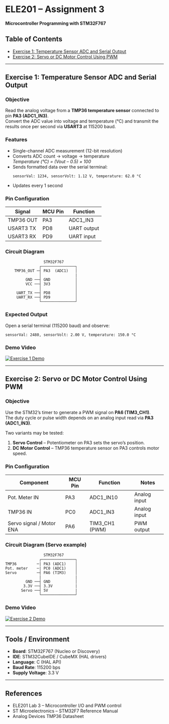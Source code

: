 # ELE201 – Assignment 3  
**Microcontroller Programming with STM32F767**

## Table of Contents
- [Exercise 1: Temperature Sensor ADC and Serial Output](#exercise-1-temperature-sensor-adc-and-serial-output)
- [Exercise 2: Servo or DC Motor Control Using PWM](#exercise-2-servo-or-dc-motor-control-using-pwm)

---

## Exercise 1: Temperature Sensor ADC and Serial Output

### Objective
Read the analog voltage from a **TMP36 temperature sensor** connected to pin **PA3 (ADC1_IN3)**.  
Convert the ADC value into voltage and temperature (°C) and transmit the results once per second via **USART3** at 115200 baud.

### Features
- Single-channel ADC measurement (12-bit resolution)
- Converts ADC count → voltage → temperature  
  *Temperature (°C) = (Vout – 0.5) × 100*
- Sends formatted data over the serial terminal:
  ```
  sensorVal: 1234, sensorVolt: 1.12 V, temperature: 62.0 °C
  ```
- Updates every 1 second

### Pin Configuration
| Signal | MCU Pin | Function |
|---------|----------|--------------|
| TMP36 OUT | PA3 | ADC1_IN3 |
| USART3 TX | PD8 | UART output |
| USART3 RX | PD9 | UART input  |

### Circuit Diagram
```
                 STM32F767
               ┌───────────────┐
    TMP36_OUT ─┤ PA3  (ADC1)   │
               │               |
         GND ──┤ GND           │
         VCC ──┤ 3V3           │
               │               │
     UART_TX ──┤ PD8           │
     UART_RX ──┤ PD9           │
               └───────────────┘
```

### Expected Output
Open a serial terminal (115200 baud) and observe:
```
sensorVal: 2480, sensorVolt: 2.00 V, temperature: 150.0 °C
```

### Demo Video
[![Exercise 1 Demo](https://img.youtube.com/vi/VIDEO_ID_1/0.jpg)](https://www.youtube.com/watch?v=VIDEO_ID_1)

---

## Exercise 2: Servo or DC Motor Control Using PWM

### Objective
Use the STM32’s timer to generate a PWM signal on **PA6 (TIM3_CH1)**.  
The duty cycle or pulse width depends on an analog input read via **PA3 (ADC1_IN3)**.

Two variants may be tested:

1. **Servo Control** – Potentiometer on PA3 sets the servo’s position.  
2. **DC Motor Control** – TMP36 temperature sensor on PA3 controls motor speed.

### Pin Configuration
| Component | MCU Pin | Function     | Notes |
|------------|----------|--------------|-------|
| Pot. Meter IN | PA3 | ADC1_IN10 | Analog input |
| TMP36 IN | PC0 | ADC1_IN3 | Analog input |
| Servo signal / Motor ENA | PA6 | TIM3_CH1 (PWM) | PWM output |

### Circuit Diagram (Servo example)
```
                 STM32F767
               ┌───────────────┐
TMP36         ─| PA3 (ADC1)    │
Pot. meter    ─| PC0 (ADC1)    │
Servo         ─┤ PA6 (TIM3)    │
               |               |
         GND ──┤ GND           │
        3.3V ──┤ 3.3V          |
       Servo ──┤ 5V            |
               └───────────────┘
```

### Demo Video
[![Exercise 2 Demo](https://img.youtube.com/vi/VIDEO_ID_2/0.jpg)](https://www.youtube.com/watch?v=VIDEO_ID_2)

---

## Tools / Environment
- **Board**: STM32F767 (Nucleo or Discovery)
- **IDE**: STM32CubeIDE / CubeMX (HAL drivers)
- **Language**: C (HAL API)
- **Baud Rate**: 115200 bps
- **Supply Voltage**: 3.3 V

---

## References
- ELE201 Lab 3 – Microcontroller I/O and PWM control  
- ST Microelectronics – STM32F7 Reference Manual  
- Analog Devices TMP36 Datasheet
